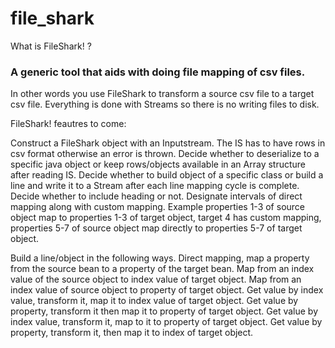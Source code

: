# file_shark
What is FileShark! ?

### A generic tool that aids with doing file mapping of csv files.

In other words you use FileShark to transform a source csv file to a target csv file. Everything is done with Streams so
there is no writing files to disk.




FileShark! feautres to come:

Construct a FileShark object with an Inputstream. The IS has to have rows in csv format otherwise an error is thrown.
Decide whether to deserialize to a specific java object or keep rows/objects available in an Array structure after reading IS.
Decide whether to build object of a specific class or build a line and write it to a Stream after each line mapping cycle is complete.
Decide whether to include heading or not.
Designate intervals of direct mapping along with custom mapping. Example properties 1-3 of source object map 
to properties 1-3 of target object, target 4 has custom mapping, properties 5-7 of source object map directly 
to properties 5-7 of target object.

Build a line/object in the following ways.
Direct mapping, map a property from the source bean to a property of the target bean.
Map from an index value of the source object to index value of target object.
Map from an index value of source object to property of target object.
Get value by index value, transform it, map it to index value of target object.
Get value by property, transform it then map it to property of target object.
Get value by index value, transform it, map to it to property of target object.
Get value by property, transform it, then map it to index of target object.
